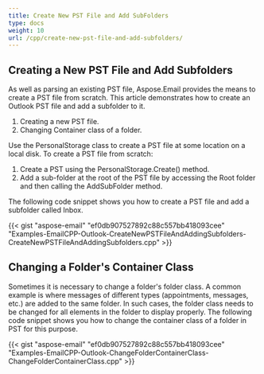 ```yaml
---
title: Create New PST File and Add SubFolders
type: docs
weight: 10
url: /cpp/create-new-pst-file-and-add-subfolders/
---
```


## **Creating a New PST File and Add Subfolders**
As well as parsing an existing PST file, Aspose.Email provides the means to create a PST file from scratch. This article demonstrates how to create an Outlook PST file and add a subfolder to it.

1. Creating a new PST file.
1. Changing Container class of a folder.

Use the PersonalStorage class to create a PST file at some location on a local disk. To create a PST file from scratch:

1. Create a PST using the PersonalStorage.Create() method.
1. Add a sub-folder at the root of the PST file by accessing the Root folder and then calling the AddSubFolder method.

The following code snippet shows you how to create a PST file and add a subfolder called Inbox.



{{< gist "aspose-email" "ef0db907527892c88c557bb418093cee" "Examples-EmailCPP-Outlook-CreateNewPSTFileAndAddingSubfolders-CreateNewPSTFileAndAddingSubfolders.cpp" >}}
## **Changing a Folder's Container Class**
Sometimes it is necessary to change a folder's folder class. A common example is where messages of different types (appointments, messages, etc.) are added to the same folder. In such cases, the folder class needs to be changed for all elements in the folder to display properly. The following code snippet shows you how to change the container class of a folder in PST for this purpose.



{{< gist "aspose-email" "ef0db907527892c88c557bb418093cee" "Examples-EmailCPP-Outlook-ChangeFolderContainerClass-ChangeFolderContainerClass.cpp" >}}
